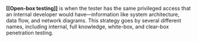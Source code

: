 **[[Open-box testing]]** is when the tester has the same privileged access that an internal developer would have—information like system architecture, data flow, and network diagrams. This strategy goes by several different names, including internal, full knowledge, white-box, and clear-box penetration testing.